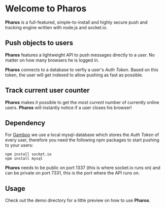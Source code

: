 # Welcome to Pharos #

**Pharos** is a full-featured, simple-to-install and highly secure push and tracking engine written with node.js and socket.io. 

## Push objects to users ##

**Pharos** features a lightweight API to push messages directly to a user. No matter on how many browsers he is logged in.

**Pharos** connects to a database to verfiy a user's *Auth Token*. Based on this token, the user will get indexed to allow pushing as fast as possible.

## Track current user counter ##

**Pharos** makes it possible to get the *most current* number of currently online users. **Pharos** will instantly notice if a user closes his browser!

## Dependency ##

For [Gamboo](http://gamboo.at "Gamboo") we use a local mysql-database which stores the *Auth Token* of every user, therefore you need the following npm packages to start pushing to your users:

    npm install socket.io
    npm install mysql

**Pharos** needs to be public on port 1337 (this is where socket.io runs on) and can be private on port 7331, this is the port where the API runs on.

## Usage ##

Check out the demo directory for a little preview on how to use **Pharos**.
